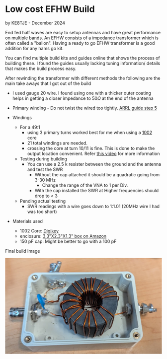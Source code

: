 # Low cost EFHW Build
by KE8TJE - December 2024

End fed half waves are easy to setup antennas and have great performance on multiple bands. An EFHW consists of a impedance transformer which is often called a "ballon".  Having a ready to go EFHW transformer is a good addition for any hams go kit.

You can find multiple build kits and guides online that shows the process of building these. I found the guides usually lacking tuning information/ details that makes the build process easy.

After rewinding the transformer with different methods the following are the main take aways that I got out of the build

- I used gauge 20 wire. I found using one with a thicker outer coating helps in getting a closer impedance to $50  \Omega$ at the end of the antenna 
- Primary winding - Do not twist the wired too tightly. [ARRL guide step 5](https://www.arrl.org/end-fed-half-wave-antenna-kit)
- Windings
	- For a 49:1 
		- using 3 primary turns worked best for me when using a [1002](https://www.digikey.com/en/products/detail/fair-rite-products-corp/2643251002/8594030?gclsrc=aw.ds&&utm_adgroup=&utm_source=google&utm_medium=cpc&utm_campaign=PMax%20Shopping_Product_Medium%20ROAS%20Categories&utm_term=&utm_content=&utm_id=go_cmp-20223376311_adg-_ad-__dev-c_ext-_prd-8594030_sig-CjwKCAiAg8S7BhATEiwAO2-R6t9dEbFLvC5a-d3NxnAcrBF5lYvRLZYHAjGt_xCcXn2LpeJh433X7RoCockQAvD_BwE&gad_source=1&gbraid=0AAAAADrbLlieBr-7QPR0Ja63U6O5XHhnB&gclid=CjwKCAiAg8S7BhATEiwAO2-R6t9dEbFLvC5a-d3NxnAcrBF5lYvRLZYHAjGt_xCcXn2LpeJh433X7RoCockQAvD_BwE&gclsrc=aw.ds) core
		- 21 total windings are needed.
		- crossing the core at turn 10/11 is fine. This is done to make the output location convenient. Refer [this video](https://www.youtube.com/watch?v=2-4J8ECkoe4&ab_channel=DL2MAN) for more information
	- Testing during building
		- You can use a 2.5 k resister between the ground and the antenna and test the SWR
			- Without the cap attached it should be a quadratic going from 3-30 MHz
				- Change the range of the VNA to 1 per Div.
			- With the cap installed the SWR at Higher frequencies should drop to < 3
	- Pending actual testing
		- SWR readings with a wire goes down to 1:1.01 (20MHz wire I had was too short)

- Materials used
	- 1002 Core: [Digikey](https://www.digikey.com/en/products/detail/fair-rite-products-corp/2643251002/8594030?gclsrc=aw.ds&&utm_adgroup=&utm_source=google&utm_medium=cpc&utm_campaign=PMax%20Shopping_Product_Medium%20ROAS%20Categories&utm_term=&utm_content=&utm_id=go_cmp-20223376311_adg-_ad-__dev-c_ext-_prd-8594030_sig-CjwKCAiAg8S7BhATEiwAO2-R6t9dEbFLvC5a-d3NxnAcrBF5lYvRLZYHAjGt_xCcXn2LpeJh433X7RoCockQAvD_BwE&gad_source=1&gbraid=0AAAAADrbLlieBr-7QPR0Ja63U6O5XHhnB&gclid=CjwKCAiAg8S7BhATEiwAO2-R6t9dEbFLvC5a-d3NxnAcrBF5lYvRLZYHAjGt_xCcXn2LpeJh433X7RoCockQAvD_BwE&gclsrc=aw.ds)
	- enclosure: [3.3"X2.3"X1.3" box on Amazon](https://www.digikey.com/en/products/detail/fair-rite-products-corp/2643251002/8594030?gclsrc=aw.ds&&utm_adgroup=&utm_source=google&utm_medium=cpc&utm_campaign=PMax%20Shopping_Product_Medium%20ROAS%20Categories&utm_term=&utm_content=&utm_id=go_cmp-20223376311_adg-_ad-__dev-c_ext-_prd-8594030_sig-CjwKCAiAg8S7BhATEiwAO2-R6t9dEbFLvC5a-d3NxnAcrBF5lYvRLZYHAjGt_xCcXn2LpeJh433X7RoCockQAvD_BwE&gad_source=1&gbraid=0AAAAADrbLlieBr-7QPR0Ja63U6O5XHhnB&gclid=CjwKCAiAg8S7BhATEiwAO2-R6t9dEbFLvC5a-d3NxnAcrBF5lYvRLZYHAjGt_xCcXn2LpeJh433X7RoCockQAvD_BwE&gclsrc=aw.ds)
	- 150 pF cap: Might be better to go with a 100 pF

Final build Image 

![](res/Pasted%20image%2020241229181035.png)